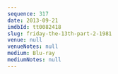 ```yaml
---
sequence: 317
date: 2013-09-21
imdbId: tt0082418
slug: friday-the-13th-part-2-1981
venue: null
venueNotes: null
medium: Blu-ray
mediumNotes: null
---
```

